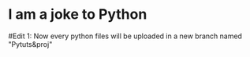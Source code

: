 # I am a joke to Python
#Edit 1: Now every python files will be uploaded in a new branch named "Pytuts&proj"
